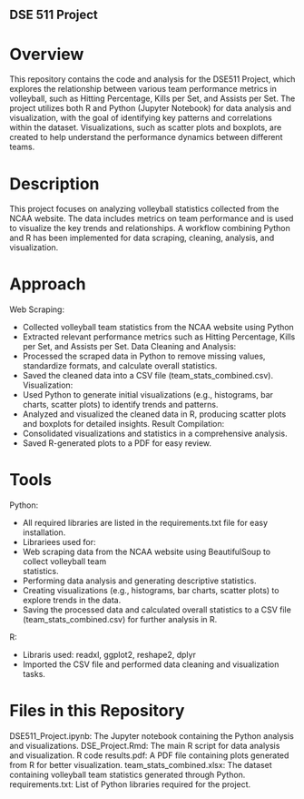 ## DSE 511 Project
# Overview
This repository contains the code and analysis for the DSE511 Project, which explores the relationship between various team performance metrics in volleyball, such as Hitting Percentage, Kills per Set, and Assists per Set. The project utilizes both R and Python (Jupyter Notebook) for data analysis and visualization, with the goal of identifying key patterns and correlations within the dataset. Visualizations, such as scatter plots and boxplots, are created to help understand the performance dynamics between different teams. 

# Description
This project focuses on analyzing volleyball statistics collected from the NCAA website. The data includes metrics on team performance and is used to visualize the key trends and relationships. A workflow combining Python and R has been implemented for data scraping, cleaning, analysis, and visualization.

# Approach
Web Scraping:
- Collected volleyball team statistics from the NCAA website using Python
- Extracted relevant performance metrics such as Hitting Percentage, Kills per Set, and Assists per Set.
Data Cleaning and Analysis:
- Processed the scraped data in Python to remove missing values, standardize formats, and calculate overall statistics.
- Saved the cleaned data into a CSV file (team_stats_combined.csv).
Visualization:
- Used Python to generate initial visualizations (e.g., histograms, bar charts, scatter plots) to identify trends and patterns.
- Analyzed and visualized the cleaned data in R, producing scatter plots and boxplots for detailed insights.
Result Compilation:
- Consolidated visualizations and statistics in a comprehensive analysis.
- Saved R-generated plots to a PDF for easy review.
# Tools 
Python:
- All required libraries are listed in the requirements.txt file for easy installation. 
- Librariees used for:
- Web scraping data from the NCAA website using BeautifulSoup to collect volleyball team       
statistics.
- Performing data analysis and generating descriptive statistics.
- Creating visualizations (e.g., histograms, bar charts, scatter plots) to explore trends in   the data.
- Saving the processed data and calculated overall statistics to a CSV file (team_stats_combined.csv) for further analysis in R.

R: 
- Libraris used: readxl, ggplot2, reshape2, dplyr
- Imported the CSV file and performed data cleaning and visualization tasks.

# Files in this Repository
DSE511_Project.ipynb: The Jupyter notebook containing the Python analysis and visualizations.
DSE_Project.Rmd: The main R script for data analysis and visualization.
R code results.pdf: A PDF file containing plots generated from R for better visualization.
team_stats_combined.xlsx: The dataset containing volleyball team statistics generated through Python.
requirements.txt: List of Python libraries required for the project.

